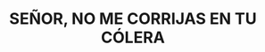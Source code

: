 ---
capo: 0
id: 147
lang: es-es
step: pre
subtitle: ''
tags:
- com
title: SEÑOR, NO ME CORRIJAS EN TU CÓLERA
---